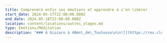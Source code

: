 ```yaml
---
title: Comprendre enfin ses émotions et apprendre à s’en libérer
start_date: 2024-05-17T22:00:00.000Z
end_date: 2024-05-18T22:00:00.000Z
location: content/locations/autres_stages.md
type: Emotions/Méditation
description: "### À Giscaro à 40mn\_de\_Toulouse\n\n![](https://res.cloudinary.com/guikem/image/upload/v1706281906/WhatsApp_Image_2023-12-13_%C3%A0_15.54.20_e3643772_ri89qe.jpg)\n\nDans le havre de paix du domaine Pouraillé à Giscaro, nous vous proposons un stage de deux jours pour découvrir la méditation et la régulation émotionnelle Tipi.\n\nDans ce stage, Vous allez enfin prendre conscience de ce que sont les blocages émotionnels derrière vos réactions de peurs, irritabilité, angoisses, panique, appréhensions, ruminations... et comment vous en libérer définitivement.\n\n![](https://res.cloudinary.com/guikem/image/upload/v1706282226/photo_kwzm52.png)\n\nS'appuyant sur le travail de Luc Nicon et de la méthode TIPI (Technique d’Identification sensorielle des Peurs\nInconscientes), nous verrons comment il est possible de se libérer simplement de ses émotions envahissantes.\n\nApport théorique, exercices pratiques, méditation ... Dans le cadre exceptionnel du domaine Pouraillé , toutes les conditions seront réunies pour apprendre et expérimenter une méthode unique et amener de vrais changements dans votre vie.\n\nLes journées commenceront avec quelques exercices de Qi Qong et de méditation\n\n![](https://res.cloudinary.com/guikem/image/upload/v1706282866/WhatsApp_Image_2023-12-13_%C3%A0_15.54.21_3f679a50_tmqupa.jpg)\n\nCet évènement est conçu comme une formation qui vous permettra :\n\n* De comprendre la différence entre les émotions et sentiments “classiques” et les blocages émotionnels et comment travailler spécifiquement avec chacun d’eux.\n  &#x9;\n* D'arriver à une véritable compréhension de vos blocages émotionnels: quels sont-ils ? d’où viennent-ils ? Comment ont-t-ils été créés ?\n* D'identifier toutes les situations et tous les comportements où nous sommes en état émotionnel.\n* D'apprendre la régulation émotionnelle et la pratiquer “en situation”, “en différé” et de clarifier les points difficiles.\n* De créer une hygiène de vie autour de la régulation émotionnelle et de la méditation.\n* Comment aider un proche qui est en difficulté émotionnelle.\n\n![](https://res.cloudinary.com/guikem/image/upload/v1706282793/photo_2_gwyy9m.png)\n\n&#x9;\\_\\_\\_\\_\\_\\_\\_\\_\\_\\_\\_\\_\\_\\_\\_\\_\\_\\_\\_\\_\\_\\_\\_\\_\\_\\_\\_\\_\\_\\_\\_\\_\\_\\_\\_\\_\\_\\_\\_\\_\\_\\_\\_\\_\\_\\_\\_\\_\\_\\_\\_\\_\\_\\_\\_\\_\\_\\_\\_\\_\\_\\_\\_\\_\\_\\_\\_\\_\\_\\_\\_\\_\\_\\_\\_\\_\\_\\_\\_\\_\\_\\_\\_\\_\\_\\_\\_\\_\n\nCe stage est animé par Frédéric Chastelas, enseignant de méditation et du bouddhisme, conférencier, thérapeute\nen régulation émotionnelle TIPI. (plus d’infos sur fredericchastelas.com )\n\n![](https://res.cloudinary.com/guikem/image/upload/v1706284557/photo_4_a97p3b.png)\n\nHoraires: Samedi de 10h à 17h et dimanche de 9h30 à 16h30\n\nLieu: Centre Yoga «\_Entre Gers et Ciel\_» LD le pouraillé 32200 GISCARO\n\nNavette sur demande depuis la Gare de Gimont accessible depuis Toulouse et Auch\n\nParticipation:\n\nEnseignement sur 2 jours :180€\n\nEnseignement + Repas\_ midi 2 jours\_: 215€\n\nEnseignement + Pension complète + Logement 1 nuit\_: 285€\n\n\\_\\_\\_\\_\\_\\_\\_\\_\\_\\_\\_\\_\\_\\_\\_\\_\\_\\_\\_\\_\\_\\_\\_\\_\\_\\_\\_\\_\\_\\_\\_\\_\\_\\_\\_\\_\\_\\_\\_\\_\\_\\_\\_\\_\\_\\_\\_\\_\\_\\_\\_\\_\\_\\_\\_\\_\\_\\_\\_\\_\\_\\_\\_\\_\\_\\_\\_\\_\\_\\_\\_\\_\\_\\_\\_\\_\\_\\_\\_\\_\\_\\_\\_\\_\\_\\_\\_\\_\n\nContact et inscriptions:\n\nNatalie HIGLEY 06.79.65.11.59 - [higley.nat@gmail.com](mailto:higley.nat@gmail.com)\n\nAcompte 30% à la réservation\n\nLogement:\nChambre partagée twin (single sur demande)\_: 35€/nuitée/pax (+10€ draps)\n\nPension complète\_: 55€ (pdj + dej + diner)\n\nEmplacement Camping\_(Tente/ Véhicule aménagé)\_: 15€\n"
---
```



